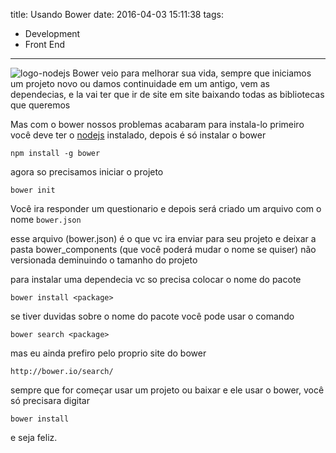 title: Usando Bower
date: 2016-04-03 15:11:38
tags:
- Development
- Front End
---
![logo-nodejs](http://bower.io/apple-touch-icon.png)
Bower veio para melhorar sua vida, sempre que iniciamos um projeto novo ou damos continuidade em um antigo, vem as dependecias, e la vai ter que ir de site em site baixando todas as bibliotecas que queremos
<!-- more -->
Mas com o bower nossos problemas acabaram
para instala-lo primeiro você deve ter o  [nodejs](/2016/04/01/Instalando-NodeJs/ "Instalando NodeJs") instalado, depois é só instalar o bower
```
npm install -g bower
```

agora so precisamos iniciar o projeto
```
bower init
```
Você ira responder um questionario e depois será criado um arquivo com o nome `bower.json`

esse arquivo (bower.json) é o que vc ira enviar para seu projeto e deixar a pasta bower_components (que você poderá mudar  o nome se quiser) não versionada deminuindo o tamanho do projeto

para instalar uma dependecia vc so precisa colocar o nome do pacote
```
bower install <package>
```

se tiver duvidas sobre o nome do pacote você pode usar o comando
```
bower search <package>
```

mas eu ainda prefiro pelo proprio site do bower
```
http://bower.io/search/
```

sempre que for começar usar um projeto ou baixar e ele usar o bower, você só precisara digitar
```
bower install
```

e seja feliz.